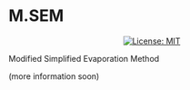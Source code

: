 # M.SEM

<div align="center">
  
  [![License: MIT](https://img.shields.io/badge/License-MIT-yellow.svg)](https://opensource.org/licenses/MIT)

</div>
Modified Simplified Evaporation Method

(more information soon)

